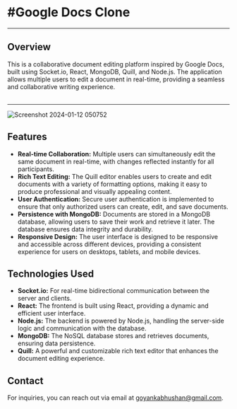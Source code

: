 
<h1>#Google Docs Clone</h1>
<hr>
<h2>Overview</h2>
This is a collaborative document editing platform inspired by Google Docs, built using Socket.io, React, MongoDB, Quill, and Node.js. The application allows multiple users to edit a document in real-time, providing a seamless and collaborative writing experience.
<br/>
<br/>
<hr>

![Screenshot 2024-01-12 050752](https://github.com/goyankabhushan/google-docs-clone/assets/122682007/520b3ff8-744f-4717-9569-1dffd8018034)

<h2>Features</h2>
    <ul>
        <li><strong>Real-time Collaboration:</strong> Multiple users can simultaneously edit the same document in real-time, with changes reflected instantly for all participants.</li>
        <li><strong>Rich Text Editing:</strong> The Quill editor enables users to create and edit documents with a variety of formatting options, making it easy to produce professional and visually appealing content.</li>
        <li><strong>User Authentication:</strong> Secure user authentication is implemented to ensure that only authorized users can create, edit, and save documents.</li>
        <li><strong>Persistence with MongoDB:</strong> Documents are stored in a MongoDB database, allowing users to save their work and retrieve it later. The database ensures data integrity and durability.</li>
        <li><strong>Responsive Design:</strong> The user interface is designed to be responsive and accessible across different devices, providing a consistent experience for users on desktops, tablets, and mobile devices.</li>
         </ul>
          <h2>Technologies Used</h2>
    <ul>
        <li><strong>Socket.io:</strong> For real-time bidirectional communication between the server and clients.</li>
        <li><strong>React:</strong> The frontend is built using React, providing a dynamic and efficient user interface.</li>
        <li><strong>Node.js:</strong> The backend is powered by Node.js, handling the server-side logic and communication with the database.</li>
        <li><strong>MongoDB:</strong> The NoSQL database stores and retrieves documents, ensuring data persistence.</li>
        <li><strong>Quill:</strong> A powerful and customizable rich text editor that enhances the document editing experience.</li>
    </ul>
   <h2>Contact</h2>
<p>For inquiries, you can reach out via email at <a href="mailto:goyankabhushan@gmail.com">goyankabhushan@gmail.com</a>.</p>

  
